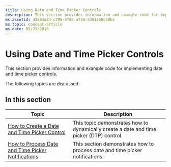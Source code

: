```yaml
---
title: Using Date and Time Picker Controls
description: This section provides information and example code for implementing date and time picker controls.
ms.assetid: 42203e84-c799-4f86-a756-3391558c48b5
ms.topic: concept-article
ms.date: 05/31/2018
---
```


# Using Date and Time Picker Controls

This section provides information and example code for implementing date and time picker controls.

The following topics are discussed.

## In this section



| Topic                                                                                                          | Description                                                                                        |
|----------------------------------------------------------------------------------------------------------------|----------------------------------------------------------------------------------------------------|
| [How to Create a Date and Time Picker Control](create-a-date-and-time-picker-control.md)<br/>           | This topic demonstrates how to dynamically create a date and time picker (DTP) control.<br/> |
| [How to Process Date and Time Picker Notifications](process-date-and-time-picker-notifications.md)<br/> | This section demonstrates how to process date and time picker notifications.<br/>            |



 

 

 






